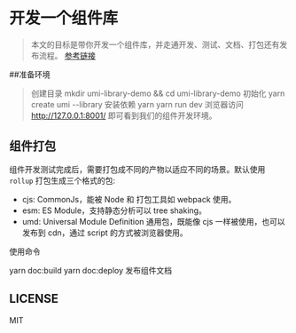 # 开发一个组件库
>本文的目标是带你开发一个组件库，并走通开发、测试、文档、打包还有发布流程。
[参考链接](https://github.com/clock157/blog/issues/1)

##准备环境
> 创建目录
> mkdir umi-library-demo && cd     umi-library-demo
>初始化
> yarn create umi --library
>安装依赖
> yarn
>yarn run dev
>浏览器访问 http://127.0.0.1:8001/  即可看到我们的组件开发环境。

## 组件打包

组件开发测试完成后，需要打包成不同的产物以适应不同的场景。默认使用 `rollup` 打包生成三个格式的包:

- cjs: CommonJs，能被 Node 和 打包工具如 webpack 使用。
- esm: ES Module，支持静态分析可以 tree shaking。
- umd: Universal Module Definition 通用包，既能像 cjs 一样被使用，也可以发布到 cdn，通过 script 的方式被浏览器使用。

使用命令

yarn doc:build 
yarn doc:deploy 发布组件文档



## LICENSE

MIT
